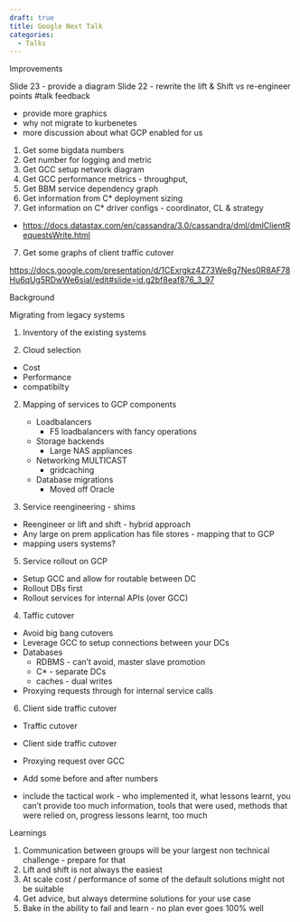 ```yaml
---
draft: true
title: Google Next Talk
categories:
  - Talks
---
```

Improvements

Slide 23 - provide a diagram
Slide 22 - rewrite the lift & Shift vs re-engineer points
#talk feedback
  - provide more graphics
  - why not migrate to kurbenetes
  - more discussion about what GCP enabled for us

1. Get some bigdata numbers
1. Get number for logging and metric
2. Get GCC setup network diagram
3. Get GCC performance metrics - throughput, 
4. Get BBM service dependency graph
5. Get information from C* deployment sizing
6. Get information on C* driver configs - coordinator, CL & strategy
- https://docs.datastax.com/en/cassandra/3.0/cassandra/dml/dmlClientRequestsWrite.html
7. Get some graphs of client traffic cutover

https://docs.google.com/presentation/d/1CExrgkz4Z73We8g7Nes0R8AF78Hu6qUg5RDwWe6siaI/edit#slide=id.g2bf8eaf876_3_97

Background



Migrating from legacy systems

1. Inventory of the existing systems

2. Cloud selection
- Cost
- Performance
- compatibilty


2. Mapping of services to GCP components
   - Loadbalancers
     -  F5 loadbalancers with fancy operations
   - Storage backends
      - Large NAS appliances
   - Networking MULTICAST
     -  gridcaching
   - Database migrations
     - Moved off Oracle 

3. Service reengineering - shims
  - Reengineer or lift and shift  - hybrid approach
  - Any large on prem application has file stores - mapping that to GCP
  - mapping users systems?
  
  
  5. Service rollout on GCP
   - Setup GCC and allow for routable between DC
   - Rollout DBs first
   - Rollout services for internal APIs (over GCC)

  
4.  Taffic cutover 

- Avoid big bang cutovers
- Leverage GCC to setup connections between your DCs  
- Databases
  - RDBMS - can’t avoid, master slave promotion
  - C* - separate DCs
  - caches - dual writes
- Proxying requests through for internal service calls
  
      
6. Client side traffic cutover
- Traffic cutover
 - Client side  traffic cutover
 - Proxying request over GCC
 
 - Add some before and after numbers
 - include the tactical work - who implemented it, what lessons learnt, you can’t provide too much information, tools that were used, methods that were relied on, progress lessons learnt, too much
 
 
 Learnings
 
1. Communication between groups will be your largest non technical challenge - prepare for that
2. Lift and shift is not always the easiest
3. At scale cost / performance of some of the default solutions might not be suitable
4. Get advice, but always determine solutions for your use case 
5. Bake in the ability to fail and learn - no plan ever goes 100% well
 